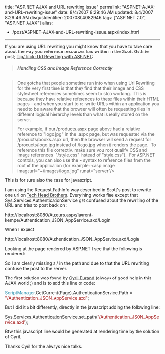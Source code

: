 title: "ASP.NET AJAX and URL rewriting issue"
permalink: "ASPNET-AJAX-and-URL-rewriting-issue"
date: 8/4/2007 8:29:46 AM
updated: 8/4/2007 8:29:46 AM
disqusIdentifier: 20070804082946
tags: ["ASP.NET 2.0", "ASP.NET AJAX"]
alias:
 - /post/ASPNET-AJAX-and-URL-rewriting-issue.aspx/index.html
---
If you are using URL rewriting you might know that you have to take care about the way you reference resources has written in the Scott Guthrie post; [Tip/Trick: Url Rewriting with ASP.NET](http://weblogs.asp.net/scottgu/archive/2007/02/26/tip-trick-url-rewriting-with-asp-net.aspx):

> ###### **Handling CSS and Image Reference Correctly**
<!-- more -->
> 
> One gotcha that people sometime run into when using Url Rewriting for the very first time is that they find that their image and CSS stylesheet references sometimes seem to stop working.  This is because they have relative references to these files within their HTML pages - and when you start to re-write URLs within an application you need to be aware that the browser will often be requesting files in different logical hierarchy levels than what is really stored on the server.
> 
> For example, if our /products.aspx page above had a relative reference to "logo.jpg" in the .aspx page, but was requested via the /products/books.aspx url, then the browser will send a request for /products/logo.jpg instead of /logo.jpg when it renders the page.  To reference this file correctly, make sure you root qualify CSS and Image references ("/style.css" instead of "style.css").  For ASP.NET controls, you can also use the ~ syntax to reference files from the root of the application (for example: <asp:image imageurl="~/images/logo.jpg" runat="server"/>

This is for sure also the case for javascript. 

I am using the Request.PathInfo way described in Scott's post to rewrite one url on [Tech Head Brothers](http://www.techheadbrothers.com/). Everything works fine except that Sys.Services.AuthenticationService get confused about the rewriting of the URL and tries to post back on : 

http://localhost:8080/Auteurs.aspx/laurent-kempe/Authentication_JSON_AppService.axd/Login 

When I expect  

http://localhost:8080/Authentication_JSON_AppService.axd/Login 

Looking at the page rendered by ASP.NET I see that the following is rendered:

<script type="text/javascript">  
<!--  
Sys.Services._AuthenticationService.DefaultWebServicePath = 'Authentication_JSON_AppService.axd';  
// -->  
</script>

So I am clearly missing a / in the path and due to that the URL rewriting confuse the post to the server.

The first solution was found by [Cyril Durand](http://blogs.codes-sources.com/cyril/) (always of good help in this AJAX world ;) and is to add this line of code:

<span style="color: rgb(43,145,175)">ScriptManager</span>.GetCurrent(Page).AuthenticationService.Path = <span style="color: rgb(163,21,21)">"/Authentication_JSON_AppService.axd"</span>;
[](http://11011.net/software/vspaste)


But I did it a bit differently, directly in the javascript adding the following line:

Sys.Services.AuthenticationService.set_path(<span style="color: rgb(163,21,21)">'/Authentication_JSON_AppService.axd'</span>);
[](http://11011.net/software/vspaste)


Btw this javascript line would be generated at rendering time by the solution of Cyril.


Thanks Cyril for the always nice talks.
